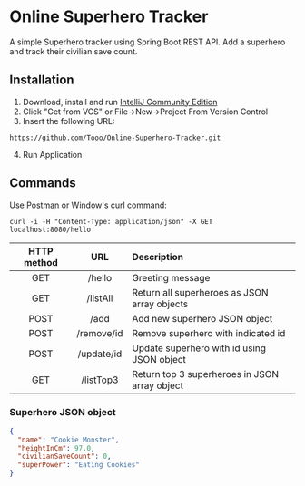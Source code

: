 # Online Superhero Tracker
A simple Superhero tracker using Spring Boot REST API.
Add a superhero and track their civilian save count.

## Installation
1. Download, install and run [IntelliJ Community Edition](https://www.jetbrains.com/idea/download/)
2. Click "Get from VCS" or File->New->Project From Version Control
3. Insert the following URL:
```
https://github.com/Tooo/Online-Superhero-Tracker.git
```
4. Run Application

## Commands
Use [Postman](https://www.postman.com/downloads/) or Window's curl command:
```
curl -i -H "Content-Type: application/json" -X GET localhost:8080/hello
```

| HTTP method | URL | Description
| :---: | :---: | :---|
| GET | /hello | Greeting message |
| GET | /listAll | Return all superheroes as JSON array objects|
| POST | /add | Add new superhero JSON object |
| POST | /remove/id | Remove superhero with indicated id|
| POST | /update/id | Update superhero with id using JSON object |
| GET | /listTop3 | Return top 3 superheroes in JSON array object |

### Superhero JSON object
```json
{
  "name": "Cookie Monster",
  "heightInCm": 97.0,
  "civilianSaveCount": 0,
  "superPower": "Eating Cookies"
}
```



